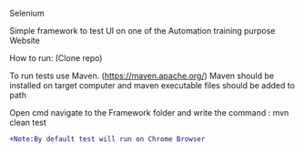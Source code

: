 Selenium
 
Simple framework to test UI on one of the Automation training purpose Website
 
How to run:
(Clone repo)
 
To run tests use Maven. (https://maven.apache.org/) Maven should be installed on target computer and maven executable files should be added to path
 
Open cmd navigate to the Framework folder and write the command :
mvn clean test
 ```diff
+Note:By default test will run on Chrome Browser
